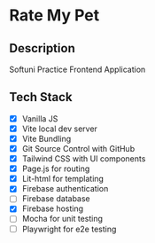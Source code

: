 # Rate My Pet

## Description

Softuni Practice Frontend Application

## Tech Stack

- [x] Vanilla JS
- [x] Vite local dev server
- [x] Vite Bundling
- [x] Git Source Control with GitHub
- [x] Tailwind CSS with UI components
- [x] Page.js for routing
- [x] Lit-html for templating
- [x] Firebase authentication
- [ ] Firebase database
- [x] Firebase hosting
- [ ] Mocha for unit testing
- [ ] Playwright for e2e testing
